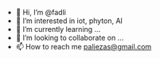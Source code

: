 - 👋 Hi, I’m @fadli
- 👀 I’m interested in iot, phyton, AI
- 🌱 I’m currently learning ...
- 💞️ I’m looking to collaborate on ...
- 📫 How to reach me paliezas@gmail.com
